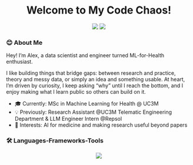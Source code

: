<h1 align="center">Welcome to My Code Chaos!</h1> 
<div align="center"> 
    <a href="mailto:al.garcia636@gmail.com"><img src="https://img.shields.io/badge/Gmail-333333?style=for-the-badge&logo=gmail&logoColor=red" /></a>
    <a href="https://www.linkedin.com/in/alexgaarciia/" target="_blank"><img src="https://img.shields.io/badge/LinkedIn-0077B5?style=for-the-badge&logo=linkedin&logoColor=white" target="_blank" /></a>
</div>

### 😊 About Me
Hey! I’m Alex, a data scientist and engineer turned ML-for-Health enthusiast.

I like building things that bridge gaps: between research and practice, theory and messy data, or simply an idea and something usable. At heart, I’m driven by curiosity, I keep asking “why” until I reach the bottom, and I enjoy making what I learn public so others can build on it.

- 🎓 Currently: MSc in Machine Learning for Health @ UC3M
- 💡 Previously: Research Assistant @UC3M Telematic Engineering Department & LLM Engineer Intern @Repsol
- 🚀 Interests: AI for medicine and making research useful beyond papers

 ### 🛠️ Languages-Frameworks-Tools
<p align="center">
    <img src="https://skillicons.dev/icons?i=python,r,html,css,postgres,mongodb,redis,git,docker,kubernetes,aws,azure" />
</p>
